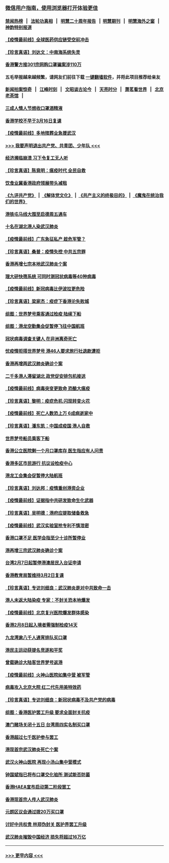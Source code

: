 ### [微信用户指南，使用浏览器打开体验更佳](https://github.com/gfw-breaker/banned-news1/blob/master/indexes/wechat-guide.md?t=0)
#### [禁闻热榜](热点新闻.md?t=0)  &nbsp;&nbsp;|&nbsp;&nbsp; [法轮功真相](https://github.com/gfw-breaker/truth/blob/master/README.md?t=0) &nbsp;&nbsp;|&nbsp;&nbsp; [明慧二十周年报告](https://github.com/gfw-breaker/mh-reports/blob/master/README.md?t=0) &nbsp;&nbsp;|&nbsp;&nbsp;[明慧期刊](https://github.com/gfw-breaker/mh-qikan) &nbsp;&nbsp;|&nbsp;&nbsp; [明慧海外之窗](https://github.com/gfw-breaker/mh-news/blob/master/README.md?t=0) &nbsp;&nbsp;|&nbsp;&nbsp; [神韵特别报道](https://github.com/gfw-breaker/mh-news/blob/master/shenyun.md?t=0)
#### [【疫情最前线】全球医药供应链受空前冲击](../pages/nsc415/n11869614.md?t=02151333) 
#### [【珍言真语】刘达文：中南海系统失灵](../pages/nsc415/n11869465.md?t=02151333) 
#### [香港警方接301宗网购口罩骗案涉110万](../pages/nsc415/n11867572.md?t=02151333) 
#### 五毛举报越来越频繁，请网友们前往下载 [一键翻墙软件](https://github.com/gfw-breaker/ssr-accounts)，并将此项目推荐给亲友
#### [新闻拍案惊奇](https://github.com/gfw-breaker/banned-news1/blob/master/pages/link4.md) &nbsp;&nbsp;|&nbsp;&nbsp; [江峰时刻](https://github.com/gfw-breaker/banned-news1/blob/master/pages/link4.md) &nbsp;&nbsp;|&nbsp;&nbsp; [文昭谈古论今](https://github.com/gfw-breaker/banned-news1/blob/master/pages/link4.md) &nbsp;&nbsp;|&nbsp;&nbsp; [天亮时分](https://github.com/gfw-breaker/banned-news1/blob/master/pages/link4.md) &nbsp;&nbsp;|&nbsp;&nbsp; [萧茗看世界](https://github.com/gfw-breaker/banned-news1/blob/master/pages/link4.md) &nbsp;&nbsp;|&nbsp;&nbsp; [北京老茶馆](https://github.com/gfw-breaker/banned-news1/blob/master/pages/link4.md) &nbsp;&nbsp;|&nbsp;&nbsp; 
#### [三成人情人节想收口罩酒精液](../pages/nsc415/n11867523.md?t=02151333) 
#### [香港学校不早于3月16日复课](../pages/nsc415/n11867498.md?t=02151333) 
#### [【疫情最前线】多地殡葬业急援武汉](../pages/nsc415/n11866914.md?t=02151333) 
#### [>>> 我要声明退出共产党、共青团、少年队 <<<](https://github.com/begood0513/goodnews/blob/master/quit/letter.md) 
#### [经济濒临崩溃 习下令复工无人听](../pages/nsc415/n11867269.md?t=02151333) 
#### [【珍言真语】陈竟明：瘟疫时代 全民自救](../pages/nsc415/n11866765.md?t=02151333) 
#### [饮食业冀香港政府领展带头减租](../pages/nsc415/n11864876.md?t=02151333) 
#### [《九评共产党》](https://github.com/begood0513/9ping.md/blob/master/README.md) &nbsp;|&nbsp; [《解体党文化》](../../../../jtdwh.md/blob/master/README.md)  &nbsp;|&nbsp; [《共产主义的终极目的》](../../../../gczydzjmd.md/blob/master/README.md) &nbsp;|&nbsp; [《魔鬼在统治我们的世界》](../../../../mgztzwmdsj.md/blob/master/README.md) 
#### [港铁屯马线大围至启德周五通车](../pages/nsc415/n11864842.md?t=02151333) 
#### [十名在湖北港人染武汉肺炎](../pages/nsc415/n11864807.md?t=02151333) 
#### [【疫情最前线】广东急征私产 趁危军管？](../pages/nsc415/n11864205.md?t=02151333) 
#### [【珍言真语】桑普：疫情失控 中共五宗罪](../pages/nsc415/n11864157.md?t=02151333) 
#### [香港再增七宗本地武汉肺炎个案](../pages/nsc415/n11862405.md?t=02151333) 
#### [理大研快筛系统 可同时测冠状病毒等40种病毒](../pages/nsc415/n11862376.md?t=02151333) 
#### [【疫情最前线】新冠病毒比伊波拉更危险](../pages/nsc415/n11862199.md?t=02151333) 
#### [【珍言真语】梁家杰：疫症下香港沦失败城](../pages/nsc415/n11861588.md?t=02151333) 
#### [组图：世界梦号乘客通过检疫 陆续下船](../pages/nsc415/n11858302.md?t=02151333) 
#### [组图：港龙空勤集会促暂停飞往中国航班](../pages/nsc415/n11858190.md?t=02151333) 
#### [冠状病毒调查关键人 在非洲离奇死亡](../pages/nsc415/n11859798.md?t=02151333) 
#### [忧疫情拒搭世界梦号 港46人要求旅行社退款遭拒](../pages/nsc415/n11859849.md?t=02151333) 
#### [香港再增两武汉肺炎确诊个案](../pages/nsc415/n11859833.md?t=02151333) 
#### [二千多港人滞留湖北 政党促安排包机接送](../pages/nsc415/n11859831.md?t=02151333) 
#### [【疫情最前线】病毒突变更致命 恐酿大瘟疫](../pages/nsc415/n11859604.md?t=02151333) 
#### [【珍言真语】黎明：疫症危机 闪现转变火花](../pages/nsc415/n11859199.md?t=02151333) 
#### [【疫情最前线】死亡人数恐上万 6成病逝家中](../pages/nsc415/n11856687.md?t=02151333) 
#### [【珍言真语】潘东凯：中国成疫国 港人自救](../pages/nsc415/n11856962.md?t=02151333) 
#### [世界梦号船员乘客下船](../pages/nsc415/n11856883.md?t=02151333) 
#### [香港公立医院剩一个月口罩库存 医生指应有人问责](../pages/nsc415/n11856875.md?t=02151333) 
#### [香港多区市民游行 抗议设检疫中心](../pages/nsc415/n11856866.md?t=02151333) 
#### [港龙工会集会促暂停大陆航班](../pages/nsc415/n11856840.md?t=02151333) 
#### [【珍言真语】刘达邦：疫情重创港资企业](../pages/nsc415/n11854274.md?t=02151333) 
#### [【疫情最前线】证据指中共研发致命生化武器](../pages/nsc415/n11853087.md?t=02151333) 
#### [【珍言真语】吴明德：港府应提取储备救急](../pages/nsc415/n11852734.md?t=02151333) 
#### [【疫情最前线】武汉实验室抢专利不慎泄密](../pages/nsc415/n11850310.md?t=02151333) 
#### [香港口罩不足 医学会指至少十诊所暂停业](../pages/nsc415/n11850301.md?t=02151333) 
#### [港再增三宗武汉肺炎确诊个案](../pages/nsc415/n11850328.md?t=02151333) 
#### [台湾2月7日起暂停港澳居民入台证申请](../pages/nsc415/n11850304.md?t=02151333) 
#### [香港教育局暂维持3月2日复课](../pages/nsc415/n11850260.md?t=02151333) 
#### [【珍言真语】专访刘细良：武汉肺炎是对中共致命一击](../pages/nsc415/n11849934.md?t=02151333) 
#### [港人未返大陆染疫 专家：不封关恐本地爆发](../pages/nsc415/n11848021.md?t=02151333) 
#### [【疫情最前线】北京复兴医院爆发群体感染](../pages/nsc415/n11847626.md?t=02151333) 
#### [香港2月8日起入境者需强制检疫14天](../pages/nsc415/n11847658.md?t=02151333) 
#### [九龙湾逾八千人通宵排队买口罩](../pages/nsc415/n11847647.md?t=02151333) 
#### [港民主运动获提名竞逐和平奖](../pages/nsc415/n11847633.md?t=02151333) 
#### [曾载确诊大陆客世界梦号返港](../pages/nsc415/n11847608.md?t=02151333) 
#### [【疫情最前线】火神山医院如集中营 被军管](../pages/nsc415/n11847524.md?t=02151333) 
#### [病毒攻入北京大院 红二代先用美特效药](../pages/nsc415/n11847427.md?t=02151333) 
#### [【珍言真语】专访刘细良：新冠状病毒不及共产党的病毒](../pages/nsc415/n11847164.md?t=02151333) 
#### [组图：香港医护罢工升级 要求全面封关抗疫](../pages/nsc415/n11844107.md?t=02151333) 
#### [澳门赌场关闭十五日 台湾周四实名制买口罩](../pages/nsc415/n11845083.md?t=02151333) 
#### [香港超过七千医护参与罢工](../pages/nsc415/n11845051.md?t=02151333) 
#### [港现首宗武汉肺炎死亡个案](../pages/nsc415/n11844998.md?t=02151333) 
#### [武汉火神山医院 再现小汤山集中营模式](../pages/nsc415/n11844763.md?t=02151333) 
#### [钟国斌指已将布口罩交化验所 测试能否防菌](../pages/nsc415/n11842783.md?t=02151333) 
#### [香港HAEA宣布启动第二阶段罢工](../pages/nsc415/n11842723.md?t=02151333) 
#### [香港现首宗人传人武汉肺炎](../pages/nsc415/n11842766.md?t=02151333) 
#### [元朗区议会通过拨20万买口罩](../pages/nsc415/n11842754.md?t=02151333) 
#### [讨好中共权贵 林郑伪封关 医护界罢工升级](../pages/nsc415/n11842359.md?t=02151333) 
#### [武汉肺炎摧毁中国经济 损失将超过16万亿](../pages/nsc415/n11839723.md?t=02151333) 

----
#### [ >>> 更早内容 <<< ](../indexes/nsc415-earlier.md)
